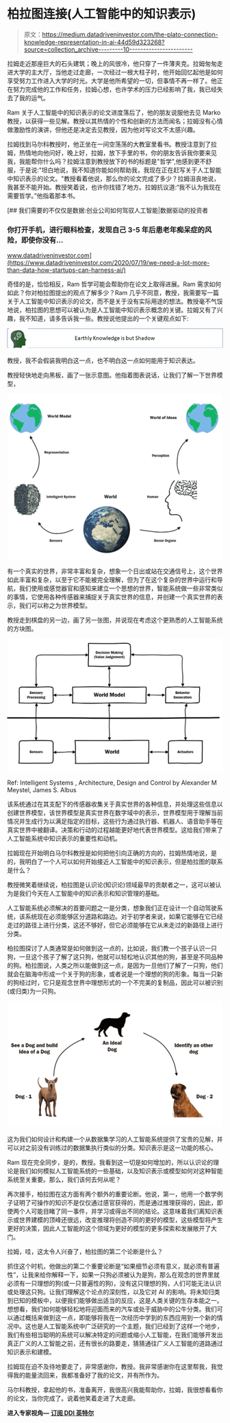 # 柏拉图连接(人工智能中的知识表示)

> 原文：<https://medium.datadriveninvestor.com/the-plato-connection-knowledge-representation-in-ai-44d59d323268?source=collection_archive---------10----------------------->

拉姆走近那座巨大的石头建筑；晚上的风很冷，他只穿了一件薄夹克。拉姆匆匆走进大学的主大厅，当他走过走廊，一次经过一根大柱子时，他开始回忆起他是如何享受努力工作进入大学的时光。大学是他所希望的一切，但事情不再一样了。他正在努力完成他的工作和任务，拉姆心想，也许学术的压力已经影响了我，我已经失去了我的运气。

Ram 关于人工智能中的知识表示的论文进度落后了，他的朋友说服他去见 Marko 教授，以获得一些见解。教授以其热情的个性和创新的方法而闻名；拉姆没有心情做激励性的演讲，但他还是决定去见教授，因为他对写论文不太感兴趣。

拉姆找到马尔科教授时，他正坐在一间空荡荡的大教室里看书。教授注意到了拉姆，热情地向他问好，晚上好，拉姆，放下手里的书，你的朋友告诉我你要来见我，我能帮你什么吗？拉姆注意到教授放下的书的标题是"哲学",他感到更不舒服，于是说:"坦白地说，我不知道你能如何帮助我，我现在正在赶写关于人工智能中知识表示的论文。"教授看着他说，那么你的论文完成了多少？拉姆沮丧地说，我甚至不能开始。教授笑着说，也许你找错了地方。拉姆抗议道:“我不认为我现在需要哲学。”他指着那本书。

[](https://www.datadriveninvestor.com/2020/07/19/we-need-a-lot-more-than-data-how-startups-can-harness-ai/) [## 我们需要的不仅仅是数据:创业公司如何驾驭人工智能|数据驱动的投资者

### 你打开手机，进行眼科检查，发现自己 3-5 年后患老年痴呆症的风险，即使你没有…

www.datadriveninvestor.com](https://www.datadriveninvestor.com/2020/07/19/we-need-a-lot-more-than-data-how-startups-can-harness-ai/) 

奇怪的是，恰恰相反，Ram 哲学可能会帮助你在论文上取得进展。Ram 需求如何如此？你对柏拉图提出的观点了解多少？Ram 几乎不同意，教授，我需要写一篇关于人工智能中知识表示的论文，而不是关于没有实际用途的想法。教授毫不气馁地说，柏拉图的思想可以被认为是人工智能中知识表示概念的关键。拉姆又有了兴趣，我不知道，请多告诉我一些。教授说他提出的一个关键观点如下:

![](img/64e06984bb190cd2564a31408b0b796c.png)

教授，我不会假装我明白这一点，也不明白这一点如何能用于知识表达。

教授轻快地走向黑板，画了一张示意图。他指着图表说话，让我们了解一下世界模型，

![](img/32182a4165136d5d814df2ac59825dcd.png)

有一个真实的世界，非常丰富和复杂，想象一个日出或站在交通信号上，这个世界如此丰富和复杂，以至于它不能被完全理解，但为了在这个复杂的世界中运行和导航，我们使用或感觉器官和感知来建立一个思想的世界，智能系统做一些非常类似的事情，它使用各种传感器来捕捉关于真实世界的信息，并创建一个真实世界的表示，我们可以称之为世界模型。

教授走到棋盘的另一边，画了另一张图，并说现在考虑这个更熟悉的人工智能系统的方块图。

![](img/bf1b837cea0521f247faabcaff0ee1f5.png)

Ref: Intelligent Systems , Architecture, Design and Control by Alexander M Meystel, James S. Albus

该系统通过在其支配下的传感器收集关于真实世界的各种信息，并处理这些信息以创建世界模型，该世界模型是真实世界在数字域中的表示，世界模型用于理解当前情况并生成行为以满足指定的目标，这些行为通过执行器、机器人、语音助手等在真实世界中被翻译。决策和行动的过程越能更好地代表世界模型。这给我们带来了人工智能系统中知识表示的重要性和动机。

拉姆现在开始明白马尔科教授是如何把他引向正确的方向的，拉姆热情地说，是的，我明白了一个人可以如何开始接近人工智能中的知识表示，但是柏拉图的联系是什么？

教授微笑着继续说，柏拉图是认识论(知识论)领域最早的贡献者之一，这可以被认为是我们今天在人工智能中的知识表示和知识管理的基础。

人工智能系统必须解决的首要问题之一是分类，想象我们正在设计一个自动驾驶系统，该系统现在必须能够区分道路和路边。对于初学者来说，如果它能够在它已经走过的路径上进行分类，这还不够好，但它必须能够在它从未走过的新路径上进行分类。

柏拉图探讨了人类通常是如何做到这一点的，比如说，我们教一个孩子认识一只狗，一旦这个孩子了解了这只狗，他就可以轻松地认识其他的狗，甚至是不同品种的狗。柏拉图说，人类之所以能做到这一点，是因为一旦他们了解了一只狗，他们就会在脑海中形成一个关于狗的形象，或者说是一个理想的狗的形象。每当一只新的狗经过时，它只是观念世界中理想形式的一个不完美的复制品，因此可以被识别(或归类)为一只狗。

![](img/20d1570f2940bba2bda234cc6a93535a.png)

这为我们如何设计和构建一个从数据集学习的人工智能系统提供了宝贵的见解，并可以对之前没有训练过的数据集执行类似的分类。知识表示是这一功能的核心。

Ram 现在完全同步，是的，教授。我看到这一切是如何增加的，所以认识论的理论是我们如何模拟人工智能系统的一些基础，以及知识表示或模型如何对这种智能系统至关重要。那么，我们该何去何从呢？

再次接手，柏拉图在这方面有两个额外的重要论断。他说，第一，他用一个数学例子证明了可操作的知识不是仅仅通过感官获得的，而是通过推理获得的，因此，即使两个人可能目睹了同一事件，并学习或得出不同的结论。这意味着我们离知识表示或世界建模的顶峰还很远，改变推理将创造不同的更好的模型，这些模型将产生更好的决策，因此人工智能的这个领域为更好的模型的更多探索和发展敞开了大门。

拉姆，哇，这太令人兴奋了，柏拉图的第二个论断是什么？

抓住这个时机，他做出的第二个重要论断是“如果细节必须有意义，就必须有普遍性”，让我来给你解释一下，如果一只狗必须被认为是狗，那么在观念的世界里就必须有一只理想的狗(或一只普遍性的狗)，没有这只理想的狗，人们可能无法认识或处理这只狗。让我们理解这个论点的深刻性，以及它对 AI 的影响。将未知归类到已知的模板中，以便我们能够做出适当的反应，这是人类关键的生存本能之一。想想看，我们如何能够轻松地将迎面而来的汽车或处于威胁中的公牛分类。我们可以通过概括来做到这一点，即能够将我在一次经历中学到的东西应用到一个新的情况中。这也是人工智能系统中广泛研究的一个主题，我们已经到了这样一个地步，我们有些相当聪明的系统可以解决特定的问题或缩小人工智能，在我们能够开发出真正广义的人工智能之前，还有很长的路要走，猜猜通往广义人工智能的道路通过知识表示和建模。

拉姆现在迫不及待地要走了，非常感谢你，教授。我非常感谢你在这里帮我，我觉得我的能量流回来，我都准备好了我的论文，并有所作为。

马尔科教授，拿起他的书，准备离开，我很高兴我能帮助你，拉姆，我很想看看你的论文，当你完成了。说着他笑着走进了大走廊。

**进入专家视角—** [**订阅 DDI 英特尔**](https://datadriveninvestor.com/ddi-intel)